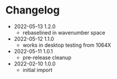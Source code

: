 # Changelog

- 2022-05-13 1.2.0
    - rebaselined in wavenumber space
- 2022-05-12 1.1.0
    - works in desktop testing from 1064X
- 2022-05-11 1.0.1
    - pre-release cleanup
- 2022-02-10 1.0.0
    - initial import
